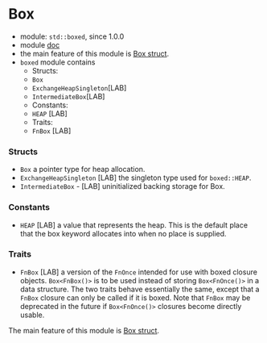 # Box

- module: `std::boxed`, since 1.0.0
- module [doc](https://doc.rust-lang.org/std/boxed "external link:std docs")
- the main feature of this module is [Box struct](box.md).
- `boxed` module contains
    - Structs:
    - `Box`
    - `ExchangeHeapSingleton`[LAB]
    - `IntermediateBox`[LAB]
    - Constants:
    - `HEAP` [LAB]
    - Traits:
    - `FnBox` [LAB]


### Structs
- `Box` a pointer type for heap allocation.
- `ExchangeHeapSingleton` [LAB] the singleton type used for `boxed::HEAP`.
- `IntermediateBox` - [LAB] uninitialized backing storage for Box.

### Constants
- `HEAP` [LAB] a value that represents the heap. This is the default place that the box keyword allocates into when no place is supplied.

### Traits
- `FnBox` [LAB] a version of the `FnOnce` intended for use with boxed closure objects. `Box<FnBox()>` is to be used instead of storing `Box<FnOnce()>` in a data structure. The two traits behave essentially the same, except that a `FnBox` closure can only be called if it is boxed. Note that `FnBox` may be deprecated in the future if `Box<FnOnce()>` closures become directly usable.


The main feature of this module is [Box struct](box.md).